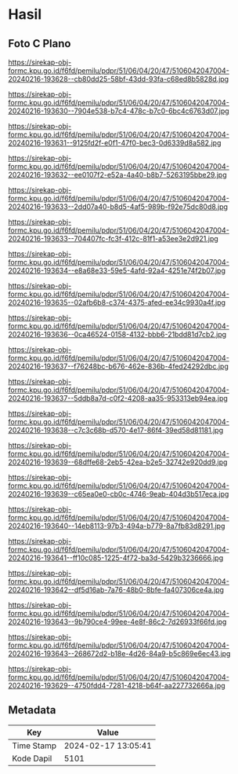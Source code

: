 # Hasil

## Foto C Plano

https://sirekap-obj-formc.kpu.go.id/f6fd/pemilu/pdpr/51/06/04/20/47/5106042047004-20240216-193628--cb80dd25-58bf-43dd-93fa-c68ed8b5828d.jpg

https://sirekap-obj-formc.kpu.go.id/f6fd/pemilu/pdpr/51/06/04/20/47/5106042047004-20240216-193630--7904e538-b7c4-478c-b7c0-6bc4c6763d07.jpg

https://sirekap-obj-formc.kpu.go.id/f6fd/pemilu/pdpr/51/06/04/20/47/5106042047004-20240216-193631--9125fd2f-e0f1-47f0-bec3-0d6339d8a582.jpg

https://sirekap-obj-formc.kpu.go.id/f6fd/pemilu/pdpr/51/06/04/20/47/5106042047004-20240216-193632--ee0107f2-e52a-4a40-b8b7-5263195bbe29.jpg

https://sirekap-obj-formc.kpu.go.id/f6fd/pemilu/pdpr/51/06/04/20/47/5106042047004-20240216-193633--2dd07a40-b8d5-4af5-989b-f92e75dc80d8.jpg

https://sirekap-obj-formc.kpu.go.id/f6fd/pemilu/pdpr/51/06/04/20/47/5106042047004-20240216-193633--704407fc-fc3f-412c-81f1-a53ee3e2d921.jpg

https://sirekap-obj-formc.kpu.go.id/f6fd/pemilu/pdpr/51/06/04/20/47/5106042047004-20240216-193634--e8a68e33-59e5-4afd-92a4-4251e74f2b07.jpg

https://sirekap-obj-formc.kpu.go.id/f6fd/pemilu/pdpr/51/06/04/20/47/5106042047004-20240216-193635--02afb6b8-c374-4375-afed-ee34c9930a4f.jpg

https://sirekap-obj-formc.kpu.go.id/f6fd/pemilu/pdpr/51/06/04/20/47/5106042047004-20240216-193636--0ca46524-0158-4132-bbb6-21bdd81d7cb2.jpg

https://sirekap-obj-formc.kpu.go.id/f6fd/pemilu/pdpr/51/06/04/20/47/5106042047004-20240216-193637--f76248bc-b676-462e-836b-4fed24292dbc.jpg

https://sirekap-obj-formc.kpu.go.id/f6fd/pemilu/pdpr/51/06/04/20/47/5106042047004-20240216-193637--5ddb8a7d-c0f2-4208-aa35-953313eb94ea.jpg

https://sirekap-obj-formc.kpu.go.id/f6fd/pemilu/pdpr/51/06/04/20/47/5106042047004-20240216-193638--c7c3c68b-d570-4e17-86f4-39ed58d81181.jpg

https://sirekap-obj-formc.kpu.go.id/f6fd/pemilu/pdpr/51/06/04/20/47/5106042047004-20240216-193639--68dffe68-2eb5-42ea-b2e5-32742e920dd9.jpg

https://sirekap-obj-formc.kpu.go.id/f6fd/pemilu/pdpr/51/06/04/20/47/5106042047004-20240216-193639--c65ea0e0-cb0c-4746-9eab-404d3b517eca.jpg

https://sirekap-obj-formc.kpu.go.id/f6fd/pemilu/pdpr/51/06/04/20/47/5106042047004-20240216-193640--14eb8113-97b3-494a-b779-8a7fb83d8291.jpg

https://sirekap-obj-formc.kpu.go.id/f6fd/pemilu/pdpr/51/06/04/20/47/5106042047004-20240216-193641--ff10c085-1225-4f72-ba3d-5429b3236666.jpg

https://sirekap-obj-formc.kpu.go.id/f6fd/pemilu/pdpr/51/06/04/20/47/5106042047004-20240216-193642--df5d16ab-7a76-48b0-8bfe-fa407306ce4a.jpg

https://sirekap-obj-formc.kpu.go.id/f6fd/pemilu/pdpr/51/06/04/20/47/5106042047004-20240216-193643--9b790ce4-99ee-4e8f-86c2-7d26933f66fd.jpg

https://sirekap-obj-formc.kpu.go.id/f6fd/pemilu/pdpr/51/06/04/20/47/5106042047004-20240216-193643--268672d2-b18e-4d26-84a9-b5c869e6ec43.jpg

https://sirekap-obj-formc.kpu.go.id/f6fd/pemilu/pdpr/51/06/04/20/47/5106042047004-20240216-193629--4750fdd4-7281-4218-b64f-aa227732666a.jpg


## Metadata

| Key        | Value               |
| ---------- | ------------------- |
| Time Stamp | 2024-02-17 13:05:41 |
| Kode Dapil | 5101                |



